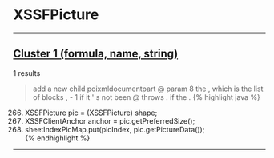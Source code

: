 # XSSFPicture

***

## [Cluster 1 (formula, name, string)](./1)
1 results
> add a new child poixmldocumentpart @ param 8 the , which is the list of blocks , - 1 if it ' s not been @ throws . if the . 
{% highlight java %}
266. XSSFPicture pic = (XSSFPicture) shape;  
267. XSSFClientAnchor anchor = pic.getPreferredSize();  
270. sheetIndexPicMap.put(picIndex, pic.getPictureData());  
{% endhighlight %}

***

